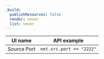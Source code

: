 ```yaml
---
_build:
  publishResources: false
  render: never
  list: never
---
```


| UI name     | API example              |
| ----------- | ------------------------ |
| Source Port | `net.src.port == "2222"` |
